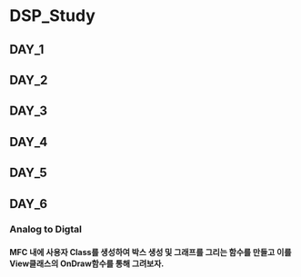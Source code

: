 # DSP_Study

## DAY_1

## DAY_2

## DAY_3

## DAY_4

## DAY_5

## DAY_6

### Analog to Digtal
#### MFC 내에 사용자 Class를 생성하여 박스 생성 및 그래프를 그리는 함수를 만들고 이를 View클래스의 OnDraw함수를 통해 그려보자.

